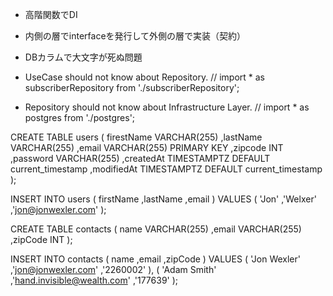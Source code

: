 - 高階関数でDI
- 内側の層でinterfaceを発行して外側の層で実装（契約）
- DBカラムで大文字が死ぬ問題

- UseCase should not know about Repository.
// import * as subscriberRepository from './subscriberRepository';

- Repository should not know about Infrastructure Layer.
// import * as postgres from './postgres';

CREATE TABLE users (
  firestName VARCHAR(255)
  ,lastName VARCHAR(255)
  ,email VARCHAR(255) PRIMARY KEY
  ,zipcode INT
  ,password VARCHAR(255)
  ,createdAt TIMESTAMPTZ DEFAULT current_timestamp
  ,modifiedAt TIMESTAMPTZ DEFAULT current_timestamp
);

INSERT INTO users (
  firstName
  ,lastName
  ,email
) VALUES (
  'Jon'
  ,'Welxer'
  ,'jon@jonwexler.com'
);

CREATE TABLE contacts (
  name VARCHAR(255)
  ,email VARCHAR(255)
  ,zipCode INT
);

INSERT INTO contacts (
  name
  ,email
  ,zipCode
) VALUES (
  'Jon Wexler'
  ,'jon@jonwexler.com'
  ,'2260002'
), (
  'Adam Smith'
  ,'hand.invisible@wealth.com'
  ,'177639'
);
